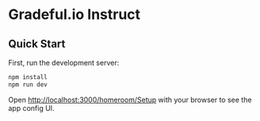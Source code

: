 # Gradeful.io Instruct

## Quick Start

First, run the development server:

```bash
npm install
npm run dev
```

Open [http://localhost:3000/homeroom/Setup](http://localhost:3000/homeroom/Setup) with your browser to see the app config UI.

